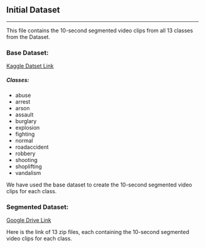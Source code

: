 ## Initial Dataset

---

This file contains the 10-second segmented video clips from all 13 classes from the Dataset.

### Base Dataset:

[Kaggle Datset Link](https://www.kaggle.com/datasets/webadvisor/real-time-anomaly-detection-in-cctv-surveillance)

##### Classes:
- abuse
- arrest
- arson
- assault
- burglary
- explosion
- fighting
- normal
- roadaccident
- robbery
- shooting
- shoplifting
- vandalism

We have used the base dataset to create the 10-second segmented video clips for each class.

### Segmented Dataset:

[Google Drive Link](https://drive.google.com/drive/folders/15nkDhc1I7O3kgquHDLD6EmnB1oY7hItB?usp=share_link)

Here is the link of 13 zip files, each containing the 10-second segmented video clips for each class.